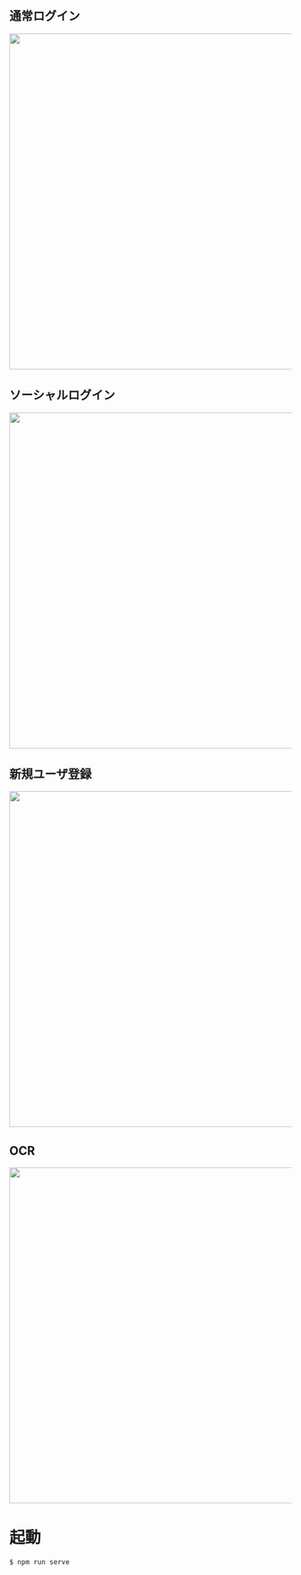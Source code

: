 ## 通常ログイン

<img src="https://github.com/user-attachments/assets/0ad7603f-5eda-49ed-b8be-5b6703f90aca" width="600" />

## ソーシャルログイン

<img src="https://github.com/user-attachments/assets/4c20c0f8-7604-4727-b77e-55f5698d74b9" width="600" />

## 新規ユーザ登録

<img src="https://github.com/user-attachments/assets/13627ddb-366b-47d6-8645-1f5b78f99adc" width="600" />

## OCR
<img src="https://github.com/user-attachments/assets/55347c4e-66db-4dce-9aa9-7e6830f39327" width="600" />


# 起動
```bash
$ npm run serve
```
